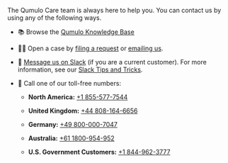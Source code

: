 The Qumulo Care team is always here to help you. You can contact us by using any of the following ways.

* 📚 Browse the [Qumulo Knowledge Base](https://care.qumulo.com/hc/en-us/categories/115000637447)

* <a id="open-a-case"></a>🧑‍💻 Open a case by [filing a request](https://care.qumulo.com/hc/en-us/requests/new) or [emailing us](mailto:care@qumulo.com).

* 💬 [Message us on Slack](https://qumulocare.slack.com/) (if you are a current customer). For more information, see our [Slack Tips and Tricks]([#slack-tips-and-tricks](https://docs.qumulo.com/contacting-qumulo-care-team.html#slack-tips-and-tricks)).

* <a id="toll-free-numbers"></a>📱 Call one of our toll-free numbers:

  * **North America:** [+1 855-577-7544](tel:+18555777544)

  * **United Kingdom:** [+44 808-164-6656](tel:+448081646656)

  * **Germany:** [+49 800-000-7047](tel:+498000007047)

  * **Australia:** [+61 1800-954-952](tel:+611800954952)
  
  * **U.S. Government Customers:** [+1 844-962-3777](tel:+18449623777)
